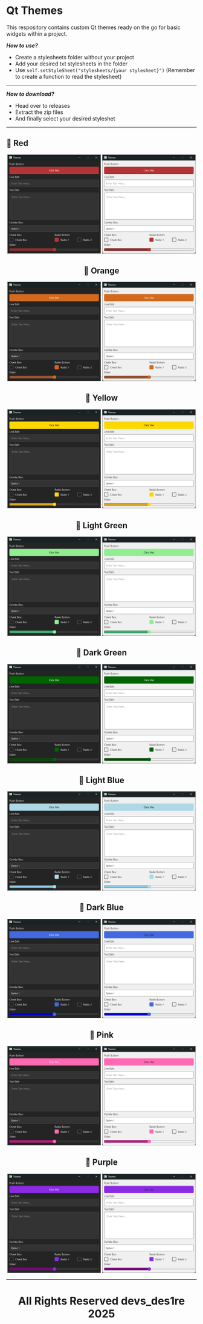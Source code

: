 Qt Themes
=======================================================================================================================================

This respository contains custom Qt themes ready on the go for basic widgets within a project.

_**How to use?**_

- Create a stylesheets folder without your project
- Add your desired txt stylesheets in the folder
- Use `self.setStyleSheet("stylesheets/{your stylesheet}")` (Remember to create a function to read the stylesheet)

---------------------------------------------------------------------------------------------------------------------------------------

_**How to download?**_

- Head over to releases
- Extract the zip files
- And finally select your desired styleshet

---------------------------------------------------------------------------------------------------------------------------------------

🔗 Red
---------------------------------------------------------------------------------------------------------------------------------------

<div align="center">
<img width=49% src="https://github.com/devs-des1re/Qt-Themes/blob/main/images/dark/red.png?raw=true">
<img width=49% src="https://github.com/devs-des1re/Qt-Themes/blob/main/images/light/red.png?raw=true">

🔗 Orange
---------------------------------------------------------------------------------------------------------------------------------------

<div align="center">
<img width=49% src="https://github.com/devs-des1re/Qt-Themes/blob/main/images/dark/orange.png?raw=true">
<img width=49% src="https://github.com/devs-des1re/Qt-Themes/blob/main/images/light/orange.png?raw=true">

🔗 Yellow
---------------------------------------------------------------------------------------------------------------------------------------

<div align="center">
<img width=49% src="https://github.com/devs-des1re/Qt-Themes/blob/main/images/dark/yellow.png?raw=true">
<img width=49% src="https://github.com/devs-des1re/Qt-Themes/blob/main/images/light/yellow.png?raw=true">

🔗 Light Green
---------------------------------------------------------------------------------------------------------------------------------------

<div align="center">
<img width=49% src="https://github.com/devs-des1re/Qt-Themes/blob/main/images/dark/light green.png?raw=true">
<img width=49% src="https://github.com/devs-des1re/Qt-Themes/blob/main/images/light/light green.png?raw=true">

🔗 Dark Green
---------------------------------------------------------------------------------------------------------------------------------------

<div align="center">
<img width=49% src="https://github.com/devs-des1re/Qt-Themes/blob/main/images/dark/dark green.png?raw=true">
<img width=49% src="https://github.com/devs-des1re/Qt-Themes/blob/main/images/light/dark green.png?raw=true">

🔗 Light Blue
---------------------------------------------------------------------------------------------------------------------------------------

<div align="center">
<img width=49% src="https://github.com/devs-des1re/Qt-Themes/blob/main/images/dark/light blue.png?raw=true">
<img width=49% src="https://github.com/devs-des1re/Qt-Themes/blob/main/images/light/light blue.png?raw=true">

🔗 Dark Blue
---------------------------------------------------------------------------------------------------------------------------------------

<div align="center">
<img width=49% src="https://github.com/devs-des1re/Qt-Themes/blob/main/images/dark/dark blue.png?raw=true">
<img width=49% src="https://github.com/devs-des1re/Qt-Themes/blob/main/images/light/dark blue.png?raw=true">

🔗 Pink
---------------------------------------------------------------------------------------------------------------------------------------

<div align="center">
<img width=49% src="https://github.com/devs-des1re/Qt-Themes/blob/main/images/dark/pink.png?raw=true">
<img width=49% src="https://github.com/devs-des1re/Qt-Themes/blob/main/images/light/pink.png?raw=true">

🔗 Purple
---------------------------------------------------------------------------------------------------------------------------------------

<div align="center">
<img width=49% src="https://github.com/devs-des1re/Qt-Themes/blob/main/images/dark/purple.png?raw=true">
<img width=49% src="https://github.com/devs-des1re/Qt-Themes/blob/main/images/light/purple.png?raw=true">

---------------------------------------------------------------------------------------------------------------------------------------

# All Rights Reserved devs_des1re 2025